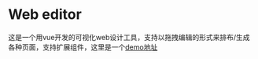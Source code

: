 # Web editor
这是一个用vue开发的可视化web设计工具，支持以拖拽编辑的形式来排布/生成各种页面，支持扩展组件，这里是一个[demo地址](https://mr-faby.github.io/Web-editor/dist)
